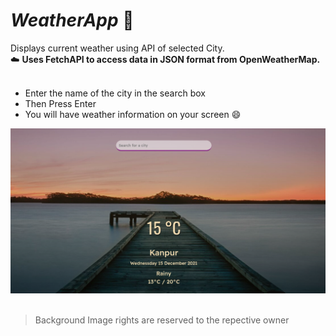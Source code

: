 # *WeatherApp* 🌺
Displays current weather using API of selected City.<br>
☁️ **Uses FetchAPI to access data in JSON format from OpenWeatherMap.** <br>
<br>



- Enter the name of the city in the search box
- Then Press Enter
- You will have weather information on your screen 😄
<img src="screen_shot.png">
<br><br>

>Background Image rights are reserved to the repective owner
